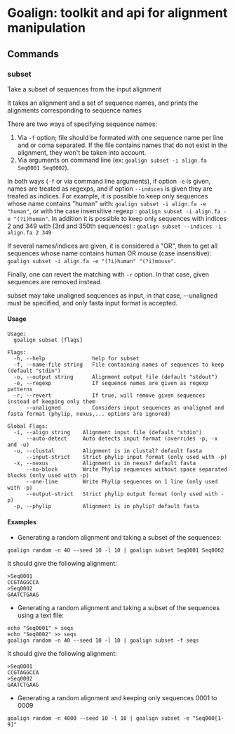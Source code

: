 # Goalign: toolkit and api for alignment manipulation

## Commands

### subset
Take a subset of sequences from the input alignment

It takes an alignment and a set of sequence names, and prints the alignments corresponding to sequence names

There are two ways of specifying sequence names:
1) Via `-f` option; file should be formated with one sequence name per line and or coma separated. If the file contains names that do not exist in the alignment, they won't be taken into account.
2) Via arguments on command line (ex: `goalign subset -i align.fa Seq0001 Seq0002`).

In both ways (`-f` or via command line arguments), if option `-e` is given, names are treated as regexps, and if option `--indices` is given they are treated as indices. For example, it is possible to keep only sequences whose name contains "human" with: `goalign subset -i align.fa -e "human"`, or with the case insensitive regexp : `goalign subset -i align.fa -e "(?i)human"`. In addition it is possible to keep only sequences with indices 2 and 349 with (3rd and 350th sequences) : `goalign subset --indices -i align.fa 2 349`

If several names/indices are given, it is considered a "OR", then to get all sequences whose name contains human OR mouse (case insensitive): `goalign subset -i align.fa -e "(?i)human" "(?i)mouse"`.

Finally, one can revert the matching with `-r` option. In that case, given sequences are removed instead.

subset may take unaligned sequences as input, in that case, --unaligned must be specified, and only fasta input format is accepted.

#### Usage
```
Usage:
  goalign subset [flags]
  
Flags:
  -h, --help               help for subset
  -f, --name-file string   File containing names of sequences to keep (default "stdin")
  -o, --output string      Alignment output file (default "stdout")
  -e, --regexp             If sequence names are given as regexp patterns
  -r, --revert             If true, will remove given sequences instead of keeping only them
      --unaligned          Considers input sequences as unaligned and fasta format (phylip, nexus,... options are ignored)

Global Flags:
  -i, --align string    Alignment input file (default "stdin")
      --auto-detect     Auto detects input format (overrides -p, -x and -u)
  -u, --clustal         Alignment is in clustal? default fasta
      --input-strict    Strict phylip input format (only used with -p)
  -x, --nexus           Alignment is in nexus? default fasta
      --no-block        Write Phylip sequences without space separated blocks (only used with -p)
      --one-line        Write Phylip sequences on 1 line (only used with -p)
      --output-strict   Strict phylip output format (only used with -p)
  -p, --phylip          Alignment is in phylip? default fasta
```

#### Examples

* Generating a random alignment and taking a subset of the sequences:
```
goalign random -n 40 --seed 10 -l 10 | goalign subset Seq0001 Seq0002
```

It should give the following alignment:
```
>Seq0001
CCGTAGGCCA
>Seq0002
GAATCTGAAG
```

* Generating a random alignment and taking a subset of the sequences using a text file:
```
echo "Seq0001" > seqs
echo "Seq0002" >> seqs
goalign random -n 40 --seed 10 -l 10 | goalign subset -f seqs
```

It should give the following alignment:
```
>Seq0001
CCGTAGGCCA
>Seq0002
GAATCTGAAG
```


* Generating a random alignment and keeping only sequences 0001 to 0009
```
goalign random -n 4000 --seed 10 -l 10 | goalign subset -e "Seq000[1-9]"
```
